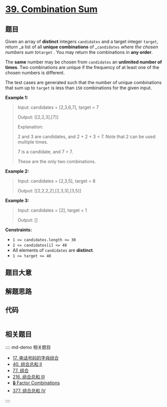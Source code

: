 # [39. Combination Sum](https://leetcode.com/problems/combination-sum)

## 题目

Given an array of **distinct** integers `candidates` and a target integer
`target`, return _a list of all **unique combinations** of _`candidates`
_where the chosen numbers sum to_`target` _._ You may return the combinations
in **any order**.

The **same** number may be chosen from `candidates` an **unlimited number of
times**. Two combinations are unique if the frequency of at least one of the
chosen numbers is different.

The test cases are generated such that the number of unique combinations that
sum up to `target` is less than `150` combinations for the given input.



**Example 1:**

> Input: candidates = [2,3,6,7], target = 7
> 
> Output: [[2,2,3],[7]]
> 
> Explanation:
> 
> 2 and 3 are candidates, and 2 + 2 + 3 = 7. Note that 2 can be used multiple times.
> 
> 7 is a candidate, and 7 = 7.
> 
> These are the only two combinations.

**Example 2:**

> Input: candidates = [2,3,5], target = 8
> 
> Output: [[2,2,2,2],[2,3,3],[3,5]]

**Example 3:**

> Input: candidates = [2], target = 1
> 
> Output: []

**Constraints:**

  * `1 <= candidates.length <= 30`
  * `2 <= candidates[i] <= 40`
  * All elements of `candidates` are **distinct**.
  * `1 <= target <= 40`


## 题目大意

## 解题思路

## 代码

```javascript

```

## 相关题目

:::: md-demo 相关题目
- [17. 电话号码的字母组合](https://leetcode.com/problems/letter-combinations-of-a-phone-number)
- [40. 组合总和 II](https://leetcode.com/problems/combination-sum-ii)
- [77. 组合](https://leetcode.com/problems/combinations)
- [216. 组合总和 III](https://leetcode.com/problems/combination-sum-iii)
- [🔒 Factor Combinations](https://leetcode.com/problems/factor-combinations)
- [377. 组合总和 Ⅳ](https://leetcode.com/problems/combination-sum-iv)

::::

